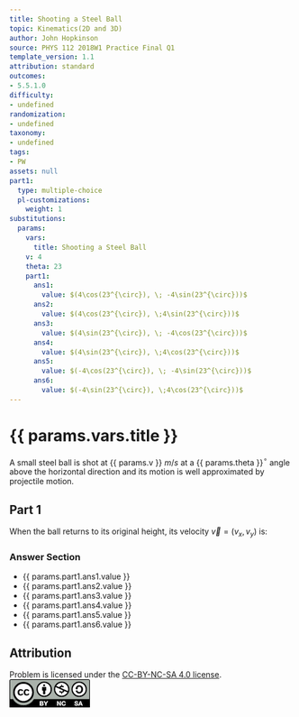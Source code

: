 ```yaml
---
title: Shooting a Steel Ball
topic: Kinematics(2D and 3D)
author: John Hopkinson
source: PHYS 112 2018W1 Practice Final Q1
template_version: 1.1
attribution: standard
outcomes:
- 5.5.1.0
difficulty:
- undefined
randomization:
- undefined
taxonomy:
- undefined
tags:
- PW
assets: null
part1:
  type: multiple-choice
  pl-customizations:
    weight: 1
substitutions:
  params:
    vars:
      title: Shooting a Steel Ball
    v: 4
    theta: 23
    part1:
      ans1:
        value: $(4\cos(23^{\circ}), \; -4\sin(23^{\circ}))$
      ans2:
        value: $(4\cos(23^{\circ}), \;4\sin(23^{\circ}))$
      ans3:
        value: $(4\sin(23^{\circ}), \; -4\cos(23^{\circ}))$
      ans4:
        value: $(4\sin(23^{\circ}), \;4\cos(23^{\circ}))$
      ans5:
        value: $(-4\cos(23^{\circ}), \; -4\sin(23^{\circ}))$
      ans6:
        value: $(-4\sin(23^{\circ}), \;4\cos(23^{\circ}))$
---
```

# {{ params.vars.title }}
A small steel ball is shot at {{ params.v }} $m/s$ at a {{ params.theta }}$^{\circ}$ angle above the horizontal direction and its motion is well approximated by projectile motion.

## Part 1

When the ball returns to its original height, its velocity $\overrightarrow{v} = (v_x, v_y)$ is:

### Answer Section

- {{ params.part1.ans1.value }}
- {{ params.part1.ans2.value }}
- {{ params.part1.ans3.value }}
- {{ params.part1.ans4.value }}
- {{ params.part1.ans5.value }}
- {{ params.part1.ans6.value }}

## Attribution

Problem is licensed under the [CC-BY-NC-SA 4.0 license](https://creativecommons.org/licenses/by-nc-sa/4.0/).<br> ![The Creative Commons 4.0 license requiring attribution-BY, non-commercial-NC, and share-alike-SA license.](https://raw.githubusercontent.com/firasm/bits/master/by-nc-sa.png)